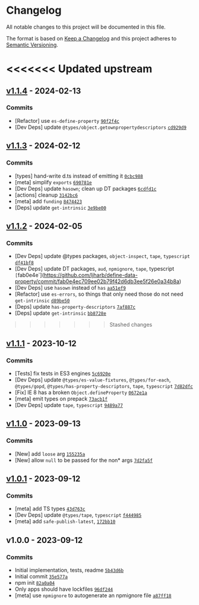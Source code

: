# Changelog

All notable changes to this project will be documented in this file.

The format is based on [Keep a Changelog](https://keepachangelog.com/en/1.0.0/)
and this project adheres to [Semantic Versioning](https://semver.org/spec/v2.0.0.html).

<<<<<<< Updated upstream
=======
## [v1.1.4](https://github.com/ljharb/define-data-property/compare/v1.1.3...v1.1.4) - 2024-02-13

### Commits

- [Refactor] use `es-define-property` [`90f2f4c`](https://github.com/ljharb/define-data-property/commit/90f2f4cc20298401e71c28e1e08888db12021453)
- [Dev Deps] update `@types/object.getownpropertydescriptors` [`cd929d9`](https://github.com/ljharb/define-data-property/commit/cd929d9a04f5f2fdcfa9d5be140940b91a083153)

## [v1.1.3](https://github.com/ljharb/define-data-property/compare/v1.1.2...v1.1.3) - 2024-02-12

### Commits

- [types] hand-write d.ts instead of emitting it [`0cbc988`](https://github.com/ljharb/define-data-property/commit/0cbc988203c105f2d97948327c7167ebd33bd318)
- [meta] simplify `exports` [`690781e`](https://github.com/ljharb/define-data-property/commit/690781eed28bbf2d6766237efda0ba6dd591609e)
- [Dev Deps] update `hasown`; clean up DT packages [`6cdfd1c`](https://github.com/ljharb/define-data-property/commit/6cdfd1cb2d91d791bfd18cda5d5cab232fd5d8fc)
- [actions] cleanup [`3142bc6`](https://github.com/ljharb/define-data-property/commit/3142bc6a4bc406a51f5b04f31e98562a27f35ffd)
- [meta] add `funding` [`8474423`](https://github.com/ljharb/define-data-property/commit/847442391a79779af3e0f1bf0b5bb923552b7804)
- [Deps] update `get-intrinsic` [`3e9be00`](https://github.com/ljharb/define-data-property/commit/3e9be00e07784ba34e7c77d8bc0fdbc832ad61de)

## [v1.1.2](https://github.com/ljharb/define-data-property/compare/v1.1.1...v1.1.2) - 2024-02-05

### Commits

- [Dev Deps] update @types packages, `object-inspect`, `tape`, `typescript` [`df41bf8`](https://github.com/ljharb/define-data-property/commit/df41bf84ca3456be6226055caab44e38e3a7fd2f)
- [Dev Deps] update DT packages, `aud`, `npmignore`, `tape`, typescript` [`fab0e4e`](https://github.com/ljharb/define-data-property/commit/fab0e4ec709ee02b79f42d6db3ee5f26e0a34b8a)
- [Dev Deps] use `hasown` instead of `has` [`aa51ef9`](https://github.com/ljharb/define-data-property/commit/aa51ef93f6403d49d9bb72a807bcdb6e418978c0)
- [Refactor] use `es-errors`, so things that only need those do not need `get-intrinsic` [`d89be50`](https://github.com/ljharb/define-data-property/commit/d89be50571175888d391238605122679f7e65ffc)
- [Deps] update `has-property-descriptors` [`7af887c`](https://github.com/ljharb/define-data-property/commit/7af887c9083b59b195b0079e04815cfed9fcee2b)
- [Deps] update `get-intrinsic` [`bb8728e`](https://github.com/ljharb/define-data-property/commit/bb8728ec42cd998505a7157ae24853a560c20646)

>>>>>>> Stashed changes
## [v1.1.1](https://github.com/ljharb/define-data-property/compare/v1.1.0...v1.1.1) - 2023-10-12

### Commits

- [Tests] fix tests in ES3 engines [`5c6920e`](https://github.com/ljharb/define-data-property/commit/5c6920edd1f52f675b02f417e539c28135b43f94)
- [Dev Deps] update `@types/es-value-fixtures`, `@types/for-each`, `@types/gopd`, `@types/has-property-descriptors`, `tape`, `typescript` [`7d82dfc`](https://github.com/ljharb/define-data-property/commit/7d82dfc20f778b4465bba06335dd53f6f431aea3)
- [Fix] IE 8 has a broken `Object.defineProperty` [`0672e1a`](https://github.com/ljharb/define-data-property/commit/0672e1af2a9fcc787e7c23b96dea60d290df5548)
- [meta] emit types on prepack [`73acb1f`](https://github.com/ljharb/define-data-property/commit/73acb1f903c21b314ec7156bf10f73c7910530c0)
- [Dev Deps] update `tape`, `typescript` [`9489a77`](https://github.com/ljharb/define-data-property/commit/9489a7738bf2ecf0ac71d5b78ec4ca6ad7ba0142)

## [v1.1.0](https://github.com/ljharb/define-data-property/compare/v1.0.1...v1.1.0) - 2023-09-13

### Commits

- [New] add `loose` arg [`155235a`](https://github.com/ljharb/define-data-property/commit/155235a4c4d7741f6de01cd87c99599a56654b72)
- [New] allow `null` to be passed for the non* args [`7d2fa5f`](https://github.com/ljharb/define-data-property/commit/7d2fa5f06be0392736c13b126f7cd38979f34792)

## [v1.0.1](https://github.com/ljharb/define-data-property/compare/v1.0.0...v1.0.1) - 2023-09-12

### Commits

- [meta] add TS types [`43d763c`](https://github.com/ljharb/define-data-property/commit/43d763c6c883f652de1c9c02ef6216ee507ffa69)
- [Dev Deps] update `@types/tape`, `typescript` [`f444985`](https://github.com/ljharb/define-data-property/commit/f444985811c36f3e6448a03ad2f9b7898917f4c7)
- [meta] add `safe-publish-latest`, [`172bb10`](https://github.com/ljharb/define-data-property/commit/172bb10890896ebb160e64398f6ee55760107bee)

## v1.0.0 - 2023-09-12

### Commits

- Initial implementation, tests, readme [`5b43d6b`](https://github.com/ljharb/define-data-property/commit/5b43d6b44e675a904810467a7d4e0adb7efc3196)
- Initial commit [`35e577a`](https://github.com/ljharb/define-data-property/commit/35e577a6ba59a98befa97776d70d90f3bea9009d)
- npm init [`82a0a04`](https://github.com/ljharb/define-data-property/commit/82a0a04a321ca7de220af02d41e2745e8a9962ed)
- Only apps should have lockfiles [`96df244`](https://github.com/ljharb/define-data-property/commit/96df244a3c6f426f9a2437be825d1c6f5dd7158e)
- [meta] use `npmignore` to autogenerate an npmignore file [`a87ff18`](https://github.com/ljharb/define-data-property/commit/a87ff18cb79e14c2eb5720486c4759fd9a189375)

